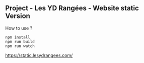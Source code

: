 ## Project - Les YD Rangées - Website static Version
How to use ? 
```
npm install
npm run build
npm run watch
```

https://static.lesydrangees.com/
